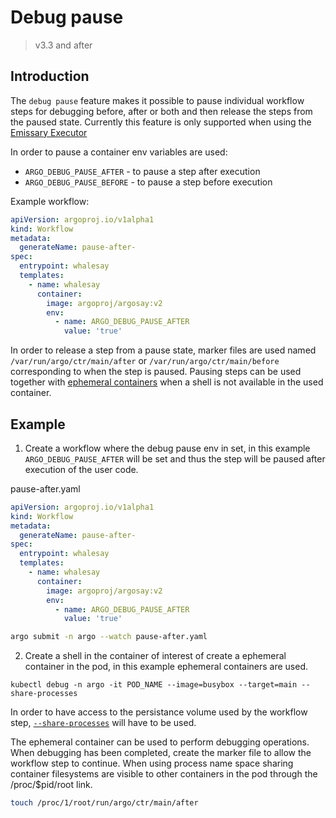 # Debug pause

> v3.3 and after

## Introduction

The `debug pause` feature makes it possible to pause individual workflow steps for debugging before, after or both and then release the steps from the paused state. Currently this feature is only supported when using the [Emissary Executor](workflow-executors.md#emissary-emissary)

In order to pause a container env variables are used: 
- `ARGO_DEBUG_PAUSE_AFTER` - to pause a step after execution 
- `ARGO_DEBUG_PAUSE_BEFORE` - to pause a step before execution

Example workflow:

```yaml
apiVersion: argoproj.io/v1alpha1
kind: Workflow
metadata:
  generateName: pause-after-
spec:
  entrypoint: whalesay
  templates:
    - name: whalesay
      container:
        image: argoproj/argosay:v2
        env:
          - name: ARGO_DEBUG_PAUSE_AFTER
            value: 'true'
```

In order to release a step from a pause state, marker files are used named `/var/run/argo/ctr/main/after` or `/var/run/argo/ctr/main/before` corresponding to when the step is paused. Pausing steps can be used together with [ephemeral containers](https://kubernetes.io/docs/concepts/workloads/pods/ephemeral-containers/) when a shell is not available in the used container.

## Example

1) Create a workflow where the debug pause env in set, in this example `ARGO_DEBUG_PAUSE_AFTER` will be set and thus the step will be paused after execution of the user code. 

pause-after.yaml
```yaml
apiVersion: argoproj.io/v1alpha1
kind: Workflow
metadata:
  generateName: pause-after-
spec:
  entrypoint: whalesay
  templates:
    - name: whalesay
      container:
        image: argoproj/argosay:v2
        env:
          - name: ARGO_DEBUG_PAUSE_AFTER
            value: 'true'
```

```bash 
argo submit -n argo --watch pause-after.yaml
```

2) Create a shell in the container of interest of create a ephemeral container in the pod, in this example ephemeral containers are used. 

```
kubectl debug -n argo -it POD_NAME --image=busybox --target=main --share-processes
```

In order to have access to the persistance volume used by the workflow step,  [`--share-processes`](https://kubernetes.io/docs/tasks/configure-pod-container/share-process-namespace/) will have to be used. 

The ephemeral container can be used to perform debugging operations. When debugging has been completed, create the marker file to allow the workflow step to continue. When using process name space sharing container filesystems are visible to other containers in the pod through the /proc/$pid/root link.

```bash
touch /proc/1/root/run/argo/ctr/main/after
```
